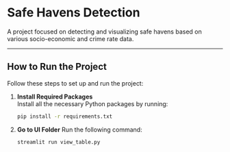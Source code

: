 # Safe Havens Detection

A project focused on detecting and visualizing safe havens based on various socio-economic and crime rate data.

---

## How to Run the Project

Follow these steps to set up and run the project:

1. **Install Required Packages**  
   Install all the necessary Python packages by running:
   ```bash
   pip install -r requirements.txt

2. **Go to UI Folder**
   Run the following command:
   ```bash
   streamlit run view_table.py
